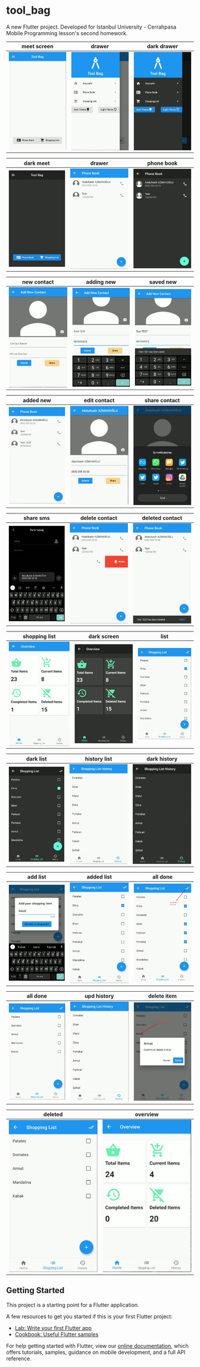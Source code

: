 # tool_bag

A new Flutter project. Developed for Istanbul University - Cerrahpasa Mobile Programming lesson's second homework.

| meet screen |   drawer    | dark drawer |
|-------------|-------------|-------------|
| <img src="https://github.com/abdulkadirazm/flutter-tool-bag/blob/main/images/Screenshot_1.jpg?raw=true" width="250"> | <img src="https://github.com/abdulkadirazm/flutter-tool-bag/blob/main/images/Screenshot_2.jpg?raw=true" width="250"> | <img src="https://github.com/abdulkadirazm/flutter-tool-bag/blob/main/images/Screenshot_3.jpg?raw=true" width="250"> |

|  dark meet  |   drawer    | phone book  |
|-------------|-------------|-------------|
| <img src="https://github.com/abdulkadirazm/flutter-tool-bag/blob/main/images/Screenshot_4.jpg?raw=true" width="250"> | <img src="https://github.com/abdulkadirazm/flutter-tool-bag/blob/main/images/Screenshot_6.jpg?raw=true" width="250"> | <img src="https://github.com/abdulkadirazm/flutter-tool-bag/blob/main/images/Screenshot_5.jpg?raw=true" width="250"> |

| new contact | adding new  |  saved new  |
|-------------|-------------|-------------|
| <img src="https://github.com/abdulkadirazm/flutter-tool-bag/blob/main/images/Screenshot_7.jpg?raw=true" width="250"> | <img src="https://github.com/abdulkadirazm/flutter-tool-bag/blob/main/images/Screenshot_8.jpg?raw=true" width="250"> | <img src="https://github.com/abdulkadirazm/flutter-tool-bag/blob/main/images/Screenshot_9.jpg?raw=true" width="250"> |

|  added new  | edit contact | share contact |
|-------------|--------------|---------------|
| <img src="https://github.com/abdulkadirazm/flutter-tool-bag/blob/main/images/Screenshot_10.jpg?raw=true" width="250"> | <img src="https://github.com/abdulkadirazm/flutter-tool-bag/blob/main/images/Screenshot_11.jpg?raw=true" width="250"> | <img src="https://github.com/abdulkadirazm/flutter-tool-bag/blob/main/images/Screenshot_12.jpg?raw=true" width="250"> |

|  share sms  | delete contact | deleted contact |
|-------------|----------------|-----------------|
| <img src="https://github.com/abdulkadirazm/flutter-tool-bag/blob/main/images/Screenshot_13.jpg?raw=true" width="250"> | <img src="https://github.com/abdulkadirazm/flutter-tool-bag/blob/main/images/Screenshot_14.jpg?raw=true" width="250"> | <img src="https://github.com/abdulkadirazm/flutter-tool-bag/blob/main/images/Screenshot_15.jpg?raw=true" width="250"> |

| shopping list | dark screen |     list    |
|---------------|-------------|-------------|
| <img src="https://github.com/abdulkadirazm/flutter-tool-bag/blob/main/images/Screenshot_16.jpg?raw=true" width="250"> | <img src="https://github.com/abdulkadirazm/flutter-tool-bag/blob/main/images/Screenshot_17.jpg?raw=true" width="250"> | <img src="https://github.com/abdulkadirazm/flutter-tool-bag/blob/main/images/Screenshot_18.jpg?raw=true" width="250"> |

|  dark list  | history list | dark history |
|-------------|--------------|--------------|
| <img src="https://github.com/abdulkadirazm/flutter-tool-bag/blob/main/images/Screenshot_19.jpg?raw=true" width="250"> | <img src="https://github.com/abdulkadirazm/flutter-tool-bag/blob/main/images/Screenshot_20.jpg?raw=true" width="250"> | <img src="https://github.com/abdulkadirazm/flutter-tool-bag/blob/main/images/Screenshot_21.jpg?raw=true" width="250"> |

|   add list  |  added list  |  all done  |
|-------------|--------------|------------|
| <img src="https://github.com/abdulkadirazm/flutter-tool-bag/blob/main/images/Screenshot_22.jpg?raw=true" width="250"> | <img src="https://github.com/abdulkadirazm/flutter-tool-bag/blob/main/images/Screenshot_23.jpg?raw=true" width="250"> | <img src="https://github.com/abdulkadirazm/flutter-tool-bag/blob/main/images/Screenshot_24.jpg?raw=true" width="250"> |

|   all done  | upd history  | delete item |
|-------------|--------------|-------------|
| <img src="https://github.com/abdulkadirazm/flutter-tool-bag/blob/main/images/Screenshot_25.jpg?raw=true" width="250"> | <img src="https://github.com/abdulkadirazm/flutter-tool-bag/blob/main/images/Screenshot_26.jpg?raw=true" width="250"> | <img src="https://github.com/abdulkadirazm/flutter-tool-bag/blob/main/images/Screenshot_27.jpg?raw=true" width="250"> |

|  deleted    |   overview   |
|-------------|--------------|
| <img src="https://github.com/abdulkadirazm/flutter-tool-bag/blob/main/images/Screenshot_28.jpg?raw=true" width="250"> | <img src="https://github.com/abdulkadirazm/flutter-tool-bag/blob/main/images/Screenshot_29.jpg?raw=true" width="250"> |

## Getting Started

This project is a starting point for a Flutter application.

A few resources to get you started if this is your first Flutter project:

- [Lab: Write your first Flutter app](https://flutter.dev/docs/get-started/codelab)
- [Cookbook: Useful Flutter samples](https://flutter.dev/docs/cookbook)

For help getting started with Flutter, view our
[online documentation](https://flutter.dev/docs), which offers tutorials,
samples, guidance on mobile development, and a full API reference.
